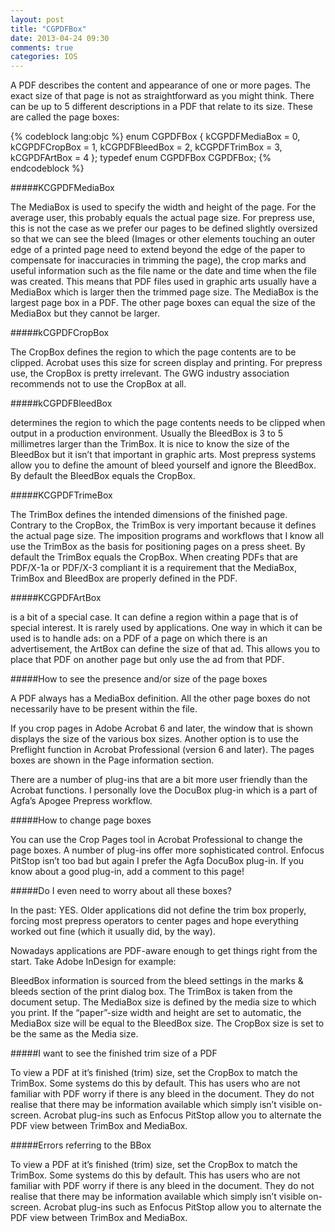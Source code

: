 ```yaml
---
layout: post
title: "CGPDFBox"
date: 2013-04-24 09:30
comments: true
categories: IOS
---
```

<p>A PDF describes the content and appearance of one or more pages. The exact size of that page is not as straightforward as you might think. There can be up to 5 different descriptions in a PDF that relate to its size. These are called the page boxes:</p>

{% codeblock lang:objc %}
enum CGPDFBox {
   kCGPDFMediaBox = 0,
   kCGPDFCropBox = 1,
   kCGPDFBleedBox = 2,
   kCGPDFTrimBox = 3,
   kCGPDFArtBox = 4
};
typedef enum CGPDFBox CGPDFBox;
{% endcodeblock %}

#####KCGPDFMediaBox
<p>
The MediaBox is used to specify the width and height of the page. For the average user, this probably equals the actual page size. For prepress use, this is not the case as we prefer our pages to be defined slightly oversized so that we can see the bleed (Images or other elements touching an outer edge of a printed page need to extend beyond the edge of the paper to compensate for inaccuracies in trimming the page), the crop marks and useful information such as the file name or the date and time when the file was created. This means that PDF files used in graphic arts usually have a MediaBox which is larger then the trimmed page size. The MediaBox is the largest page box in a PDF. The other page boxes can equal the size of the MediaBox but they cannot be larger.
</p>

#####kCGPDFCropBox
<p>
The CropBox defines the region to which the page contents are to be clipped. Acrobat uses this size for screen display and printing. For prepress use, the CropBox is pretty irrelevant. The GWG industry association recommends not to use the CropBox at all.
</p>

 <!--more-->

#####kCGPDFBleedBox
<p>
determines the region to which the page contents needs to be clipped when output in a production environment. Usually the BleedBox is 3 to 5 millimetres larger than the TrimBox. It is nice to know the size of the BleedBox but it isn’t that important in graphic arts. Most prepress systems allow you to define the amount of bleed yourself and ignore the BleedBox. By default the BleedBox equals the CropBox.
</p> 

#####KCGPDFTrimeBox
<p>
The TrimBox defines the intended dimensions of the finished page. Contrary to the CropBox, the TrimBox is very important because it defines the actual page size. The imposition programs and workflows that I know all use the TrimBox as the basis for positioning pages on a press sheet. By default the TrimBox equals the CropBox. When creating PDFs that are PDF/X-1a or PDF/X-3 compliant it is a requirement that the MediaBox, TrimBox and BleedBox are properly defined in the PDF.
</p>

#####KCGPDFArtBox

<p>
is a bit of a special case. It can define a region within a page that is of special interest. It is rarely used by applications. One way in which it can be used is to handle ads: on a PDF of a page on which there is an advertisement, the ArtBox can define the size of that ad. This allows you to place that PDF on another page but only use the ad from that PDF.
</p>

#####How to see the presence and/or size of the page boxes

<p>
A PDF always has a MediaBox definition. All the other page boxes do not necessarily have to be present within the file.

If you crop pages in Adobe Acrobat 6 and later, the window that is shown displays the size of the various box sizes. Another option is to use the Preflight function in Acrobat Professional (version 6 and later). The pages boxes are shown in the Page information section.

There are a number of plug-ins that are a bit more user friendly than the Acrobat functions. I personally love the DocuBox plug-in which is a part of Agfa’s Apogee Prepress workflow.
</p>


#####How to change page boxes

<p>
You can use the Crop Pages tool in Acrobat Professional to change the page boxes. A number of plug-ins offer more sophisticated control. Enfocus PitStop isn’t too bad but again I prefer the Agfa DocuBox plug-in. If you know about a good plug-in, add a comment to this page!
</p>


#####Do I even need to worry about all these boxes?

<p>
In the past: YES. Older applications did not define the trim box properly, forcing most prepress operators to center pages and hope everything worked out fine (which it usually did, by the way).

Nowadays applications are PDF-aware enough to get things right from the start. Take Adobe InDesign for example:

BleedBox information is sourced from the bleed settings in the marks & bleeds section of the print dialog box.
The TrimBox is taken from the document setup.
The MediaBox size is defined by the media size to which you print. If the “paper”-size width and height are set to automatic, the MediaBox size will be equal to the BleedBox size.
The CropBox size is set to be the same as the Media size.
</p>


#####I want to see the finished trim size of a PDF

<p>
To view a PDF at it’s finished (trim) size, set the CropBox to match the TrimBox. Some systems do this by default. This has users who are not familiar with PDF worry if there is any bleed in the document. They do not realise that there may be information available which simply isn’t visible on-screen. Acrobat plug-ins such as Enfocus PitStop allow you to alternate the PDF view between TrimBox and MediaBox.
</p>

#####Errors referring to the BBox

<p>
To view a PDF at it’s finished (trim) size, set the CropBox to match the TrimBox. Some systems do this by default. This has users who are not familiar with PDF worry if there is any bleed in the document. They do not realise that there may be information available which simply isn’t visible on-screen. Acrobat plug-ins such as Enfocus PitStop allow you to alternate the PDF view between TrimBox and MediaBox.
</p>